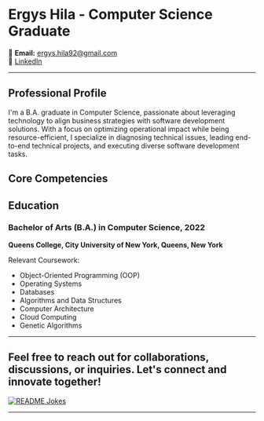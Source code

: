# Ergys Hila - Computer Science Graduate


   
📧 **Email:** ergys.hila92@gmail.com  
🔗 [LinkedIn](<https://www.linkedin.com/in/ergys-hila-904813131>)

---

## Professional Profile

I'm a  B.A. graduate in Computer Science, passionate about leveraging technology to align business strategies with software development solutions. With a focus on optimizing operational impact while being resource-efficient, I specialize in diagnosing technical issues, leading end-to-end technical projects, and executing diverse software development tasks.
## Core Competencies



## Education

### Bachelor of Arts (B.A.) in Computer Science, 2022
**Queens College, City University of New York, Queens, New York**

Relevant Coursework:
- Object-Oriented Programming (OOP)
- Operating Systems
- Databases
- Algorithms and Data Structures
- Computer Architecture
- Cloud Computing
- Genetic Algorithms

---

Feel free to reach out for collaborations, discussions, or inquiries. Let's connect and innovate together!
---

<a href="https://readme-jokes.vercel.app"><img align="center" src="https://readme-jokes.vercel.app/api" alt="README Jokes"></a>

---

